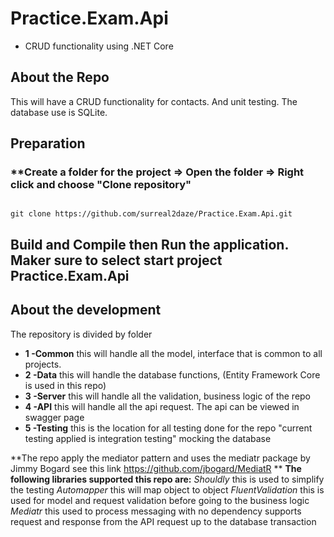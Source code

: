 # Practice.Exam.Api
- CRUD functionality using .NET Core

## **About the Repo**
This will have a CRUD functionality for contacts. And unit testing. The database use is SQLite.

## **Preparation**
### **Create a folder for the project => Open the folder => Right click and choose "Clone repository"
```

git clone https://github.com/surreal2daze/Practice.Exam.Api.git
```
## Build and Compile then Run the application. Maker sure to select start project **Practice.Exam.Api**

## **About the development**
The repository is divided by folder
* **1 -Common** this will handle all the model, interface that is common to all projects.
* **2 -Data** this will handle the database functions, (Entity Framework Core is used in this repo)
* **3 -Server** this will handle all the validation, business logic of the repo
* **4 -API** this will handle all the api request. The api can be viewed in swagger page
* **5 -Testing** this is the location for all testing done for the repo "current testing applied is integration testing" mocking the database

**The repo apply the mediator pattern and uses the mediatr package by Jimmy Bogard see this link https://github.com/jbogard/MediatR **
**The following libraries supported this repo are:**
*Shouldly* this is used to simplify the testing
*Automapper* this will map object to object
*FluentValidation* this is used for model and request validation before going to the business logic
*Mediatr* this used to process messaging with no dependency supports request and response from the API request up to the database transaction
##
